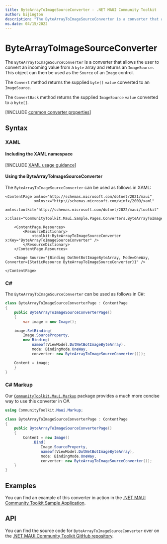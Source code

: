 ```yaml
---
title: ByteArrayToImageSourceConverter - .NET MAUI Community Toolkit
author: bijington
description: "The ByteArrayToImageSourceConverter is a converter that allows the user to convert an incoming value from a byte array and returns an ImageSource."
ms.date: 04/15/2022
---
```


# ByteArrayToImageSourceConverter

The `ByteArrayToImageSourceConverter` is a converter that allows the user to convert an incoming value from a `byte` array and returns an `ImageSource`. This object can then be used as the `Source` of an `Image` control.

The `Convert` method returns the supplied `byte[]` `value` converted to an `ImageSource`.

The `ConvertBack` method returns the supplied `ImageSource` `value` converted to a `byte[]`.

[!INCLUDE [common converter properties](../includes/communitytoolkit-converter.md)]

## Syntax

### XAML

#### Including the XAML namespace

[!INCLUDE [XAML usage guidance](../includes/xaml-usage.md)]

#### Using the ByteArrayToImageSourceConverter

The `ByteArrayToImageSourceConverter` can be used as follows in XAML:

```xaml
<ContentPage xmlns="http://schemas.microsoft.com/dotnet/2021/maui"
             xmlns:x="http://schemas.microsoft.com/winfx/2009/xaml"
             xmlns:toolkit="http://schemas.microsoft.com/dotnet/2022/maui/toolkit"
             x:Class="CommunityToolkit.Maui.Sample.Pages.Converters.ByteArrayToImageSourceConverterPage">

    <ContentPage.Resources>
        <ResourceDictionary>
            <toolkit:ByteArrayToImageSourceConverter x:Key="ByteArrayToImageSourceConverter" />
        </ResourceDictionary>
    </ContentPage.Resources>

    <Image Source="{Binding DotNetBotImageByteArray, Mode=OneWay, Converter={StaticResource ByteArrayToImageSourceConverter}}" />

</ContentPage>
```

### C#

The `ByteArrayToImageSourceConverter` can be used as follows in C#:

```csharp
class ByteArrayToImageSourceConverterPage : ContentPage
{
    public ByteArrayToImageSourceConverterPage()
    {
        var image = new Image();

	image.SetBinding(
		Image.SourceProperty,
		new Binding(
			nameof(ViewModel.DotNetBotImageByteArray),
			mode: BindingMode.OneWay,
			converter: new ByteArrayToImageSourceConverter()));

	Content = image;
    }
}
```

### C# Markup

Our [`CommunityToolkit.Maui.Markup`](../markup/markup.md) package provides a much more concise way to use this converter in C#.

```csharp
using CommunityToolkit.Maui.Markup;

class ByteArrayToImageSourceConverterPage : ContentPage
{
    public ByteArrayToImageSourceConverterPage()
    {
        Content = new Image()
            .Bind(
                Image.SourceProperty,
                nameof(ViewModel.DotNetBotImageByteArray),
                mode: BindingMode.OneWay,
                converter: new ByteArrayToImageSourceConverter());
    }
}
```

## Examples

You can find an example of this converter in action in the [.NET MAUI Community Toolkit Sample Application](https://github.com/CommunityToolkit/Maui/blob/main/samples/CommunityToolkit.Maui.Sample/Pages/Converters/ByteArrayToImageSourceConverterPage.xaml).

## API

You can find the source code for `ByteArrayToImageSourceConverter` over on the [.NET MAUI Community Toolkit GitHub repository](https://github.com/CommunityToolkit/Maui/blob/main/src/CommunityToolkit.Maui/Converters/ByteArrayToImageSourceConverter.shared.cs).
